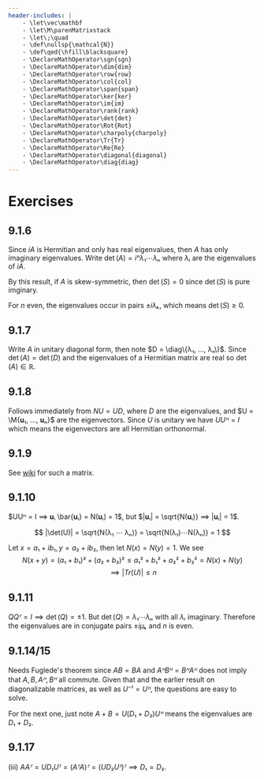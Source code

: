```yaml
---
header-includes: |
    - \let\vec\mathbf
    - \let\M\parenMatrixstack
    - \let\;\quad
    - \def\nullsp{\mathcal{N}}
    - \def\qed{\hfill\blacksquare}
    - \DeclareMathOperator\sgn{sgn}
    - \DeclareMathOperator\dim{dim}
    - \DeclareMathOperator\row{row}
    - \DeclareMathOperator\col{col}
    - \DeclareMathOperator\span{span}
    - \DeclareMathOperator\ker{ker}
    - \DeclareMathOperator\im{im}
    - \DeclareMathOperator\rank{rank}
    - \DeclareMathOperator\det{det}
    - \DeclareMathOperator\Rot{Rot}
    - \DeclareMathOperator\charpoly{charpoly}
    - \DeclareMathOperator\Tr{Tr}
    - \DeclareMathOperator\Re{Re}
    - \DeclareMathOperator\diagonal{diagonal}
    - \DeclareMathOperator\diag{diag}
---
```


# Exercises

## 9.1.6

Since $iA$ is Hermitian and only has real eigenvalues, then $A$
has only imaginary eigenvalues. Write $\det(A) = iⁿ λ₁ ⋯ λₙ$
where $λᵢ$ are the eigenvalues of $iA$.

By this result, if $A$ is skew-symmetric, then $\det(S) = 0$ since
$\det(S)$ is pure imginary.

For $n$ even, the eigenvalues occur in pairs $±iλₖ$, which means
$\det(S) ≥ 0$.

## 9.1.7

Write $A$ in unitary diagonal form, then note $D = \diag\{λ₁, …, λₙ\}$.
Since $\det(A) = \det(D)$ and the eigenvalues of a Hermitian matrix are
real so $\det(A) ∈ ℝ$.

## 9.1.8

Follows immediately from $NU = UD$, where $D$ are the eigenvalues, and
$U = \M{𝐮₁, …, 𝐮ₙ}$ are the eigenvectors. Since $U$ is unitary we have
$UUᴴ = I$ which means the eigenvectors are all Hermitian orthonormal.

## 9.1.9

See [wiki](https://en.wikipedia.org/wiki/Normal_matrix#Special_cases)
for such a matrix.

## 9.1.10

$UUᴴ = I ⟹ 𝐮ᵢ \bar{𝐮ᵢ} = N(𝐮ᵢ) = 1$, but $|𝐮ᵢ| = \sqrt{N(𝐮ᵢ)} ⟹ |𝐮ᵢ| = 1$.

$$ |\det(U)| = \sqrt{N(λ₁ ⋯ λₙ)} = \sqrt{N(λ₁)⋯N(λₙ)} = 1 $$

Let $x = a₁ + ib₁, y = a₂ + ib₂$, then let $N(x) = N(y) = 1$. We see
$$ N(x + y) = (a₁ + b₁)² + (a₂ + b₂)² ≤ a₁² + b₁² + a₂² + b₂² = N(x) + N(y) $$
$$ ⟹ |Tr(U)| ≤ n $$

## 9.1.11

$QQᵀ = I ⟹ \det(Q) = ±1$. But $\det(Q) = λ₁ ⋯ λₙ$ with all $λᵢ$ imaginary.
Therefore the eigenvalues are in conjugate pairs $±iμₖ$ and $n$ is even.

## 9.1.14/15

Needs Fuglede's theorem since $AB = BA$ and $AᴴBᴴ = BᴴAᴴ$ does not imply
that $A, B, Aᴴ, Bᴴ$ all commute. Given that and the earlier result on
diagonalizable matrices, as well as $U⁻¹ = Uᴴ$, the questions are easy to solve.

For the next one, just note $A + B = U(D₁ + D₂)Uᴴ$ means the eigenvalues are
$D₁ + D₂$.

## 9.1.17

(iii) $AAᵀ = UD₁Uᵀ = (AᵀA)ᵀ = (UD₂Uᵀ)ᵀ ⟹ D₁ = D₂$.

